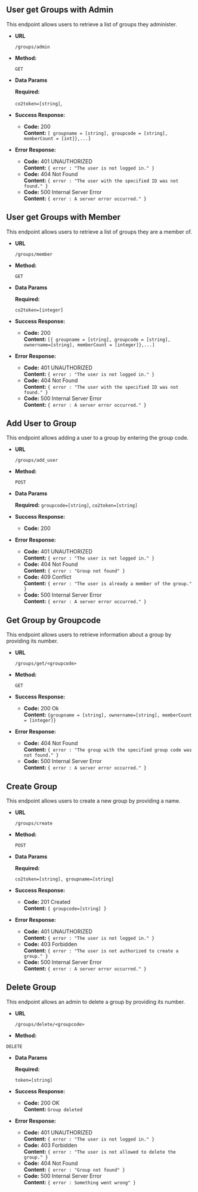 ## **User get Groups with Admin**

This endpoint allows users to retrieve a list of groups they administer.

- **URL**

  `/groups/admin`

- **Method:**

  `GET`

- **Data Params**

  **Required:**

  `co2token=[string]`,

- **Success Response:**

  - **Code:** 200 <br />
    **Content:** `[ groupname = [string], groupcode = [string], memberCount = [int]},...]`

- **Error Response:**

  - **Code:** 401 UNAUTHORIZED <br />
    **Content:** `{ error : "The user is not logged in." }`
  - **Code:** 404 Not Found<br />
    **Content:** `{ error : "The user with the specified ID was not found." }`
  - **Code:** 500 Internal Server Error<br />
    **Content:** `{ error : A server error occurred." }` 

## **User get Groups with Member**

This endpoint allows users to retrieve a list of groups they are a member of.

- **URL**

  `/groups/member`


- **Method:**


  `GET`

- **Data Params**

  **Required:**

  `co2token=[integer]`

- **Success Response:**

  - **Code:** 200 <br />
    **Content:** `[{ groupname = [string], groupcode = [string], ownername=[string], memberCount = [integer]},...] `


- **Error Response:**

  - **Code:** 401 UNAUTHORIZED <br />
    **Content:** `{ error : "The user is not logged in." }`
  - **Code:** 404 Not Found<br />
    **Content:** `{ error : "The user with the specified ID was not found." }`
  - **Code:** 500 Internal Server Error<br />
    **Content:** `{ error : A server error occurred." }`

## **Add User to Group**

This endpoint allows adding a user to a group by entering the group code.

- **URL**

  `/groups/add_user`

- **Method:**

  `POST`

- **Data Params**

  **Required:**
  `groupcode=[string]`,
  `co2token=[string]`

- **Success Response:**

  - **Code:** 200 <br />

- **Error Response:**

  - **Code:** 401 UNAUTHORIZED <br />
    **Content:** `{ error : "The user is not logged in." }`
  - **Code:** 404 Not Found<br />
    **Content:** `{ error : "Group not found" }`
  - **Code:** 409 Conflict<br />
    **Content:** `{ error : "The user is already a member of the group." }`
  - **Code:** 500 Internal Server Error<br />
    **Content:** `{ error : A server error occurred." }`

## **Get Group by Groupcode**

This endpoint allows users to retrieve information about a group by providing its number.

- **URL**

  `/groups/get/<groupcode>`

- **Method:**

  `GET`

- **Success Response:**

  - **Code:** 200 Ok<br />
    **Content:** `{groupname = [string], ownername=[string], memberCount = [integer]}`

- **Error Response:**

  - **Code:** 404 Not Found<br />
    **Content:** `{ error : "The group with the specified group code was not found." }`
  - **Code:** 500 Internal Server Error<br />
    **Content:** `{ error : A server error occurred." }` 

## **Create Group**

This endpoint allows users to create a new group by providing a name.

- **URL**

  `/groups/create`

- **Method:**

  `POST`

- **Data Params**

  **Required:**

  `co2token=[string], groupname=[string]`

- **Success Response:**

  - **Code:** 201 Created<br />
    **Content:** `{ groupcode=[string] }`

- **Error Response:**

  - **Code:** 401 UNAUTHORIZED <br />
    **Content:** `{ error : "The user is not logged in." }`
  - **Code:** 403 Forbidden <br />
    **Content:** `{ error : "The user is not authorized to create a group." }`
  - **Code:** 500 Internal Server Error<br />
    **Content:** `{ error : A server error occurred." }`

**Delete Group**
---

This endpoint allows an admin to delete a group by providing its number.

- **URL**

  `/groups/delete/<groupcode>`

- **Method:**

`DELETE`

- **Data Params**

  **Required:**

  `token=[string]`

- **Success Response:**

  - **Code:** 200 OK<br />
    **Content:** `Group deleted`
  

- **Error Response:**

  - **Code:** 401 UNAUTHORIZED <br />
    **Content:** `{ error : "The user is not logged in." }`
  - **Code:** 403 Forbidden <br />
    **Content:** `{ error : "The user is not allowed to delete the group." }`
  - **Code:** 404 Not Found<br />
    **Content:** `{ error : "Group not found" }`
  - **Code:** 500 Internal Server Error<br />
    **Content:** `{ error : Something went wrong" }`
